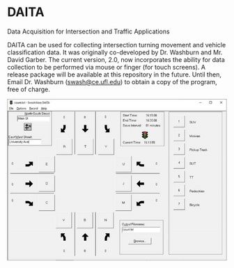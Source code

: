 # DAITA
Data Acquisition for Intersection and Traffic Applications

DAITA can be used for collecting intersection turning movement and vehicle classification data. It was originally co-developed by Dr. Washburn and Mr. David Garber. The current version, 2.0, now incorporates the ability for data collection to be performed via mouse or finger (for touch screens). A release package will be available at this repository in the future. Until then, Email Dr. Washburn (swash@ce.ufl.edu) to obtain a copy of the program, free of charge.

<img src="DaitaMain.jpg"/>
